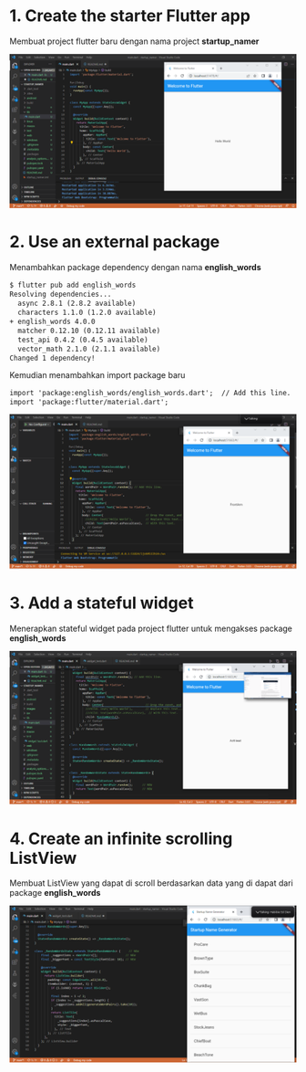 # 1. Create the starter Flutter app

Membuat project flutter baru dengan nama project **startup_namer**

![screenshot](images/1.PNG)

# 2. Use an external package

Menambahkan package dependency dengan nama **english_words**

````
$ flutter pub add english_words
Resolving dependencies...
  async 2.8.1 (2.8.2 available)
  characters 1.1.0 (1.2.0 available)
+ english_words 4.0.0
  matcher 0.12.10 (0.12.11 available)
  test_api 0.4.2 (0.4.5 available)
  vector_math 2.1.0 (2.1.1 available)
Changed 1 dependency!
````

Kemudian menambahkan import package baru

````
import 'package:english_words/english_words.dart';  // Add this line.
import 'package:flutter/material.dart';
````

![screenshot](images/2.PNG)

# 3. Add a stateful widget

Menerapkan stateful widget pada project flutter untuk mengakses package **english_words**

![screenshot](images/3.PNG)

# 4. Create an infinite scrolling ListView

Membuat ListView yang dapat di scroll berdasarkan data yang di dapat dari package **english_words**

![screenshot](images/4.PNG)